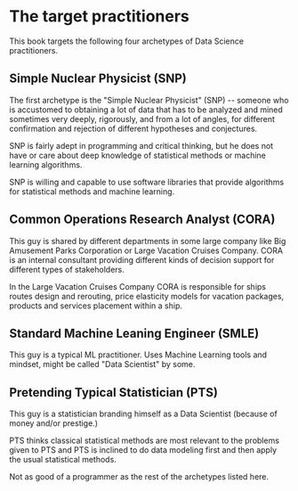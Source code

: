 # The target practitioners

This book targets the following four archetypes of Data Science practitioners.

## Simple Nuclear Physicist (SNP)

The first archetype is the "Simple Nuclear Physicist" (SNP) -- 
someone who is accustomed to obtaining a lot of data that has to be analyzed and mined sometimes 
very deeply, rigorously, and from a lot of angles, for different confirmation and rejection of different 
hypotheses and conjectures.
 
SNP is fairly adept in programming and critical thinking, 
but he does not have or care about deep knowledge of statistical methods or machine learning algorithms.
 
SNP is willing and capable to use software libraries that provide algorithms for statistical methods and machine learning.

## Common Operations Research Analyst (CORA)

This guy is shared by different departments in some large company like 
Big Amusement Parks Corporation or Large Vacation Cruises Company. 
CORA is an internal consultant providing different kinds of decision support for different types of stakeholders. 

In the Large Vacation Cruises Company CORA is responsible for ships routes design and rerouting, 
price elasticity models for vacation packages, products and services placement within a ship.

## Standard Machine Leaning Engineer (SMLE)

This guy is a typical ML practitioner. Uses Machine Learning tools and mindset, might be called "Data Scientist" by some.

## Pretending Typical Statistician (PTS)

This guy is a statistician branding himself as a Data Scientist (because of money and/or prestige.)
 
PTS thinks classical statistical methods are most relevant to the problems given to PTS and 
PTS is inclined to do data modeling first and then apply the usual statistical methods. 

Not as good of a programmer as the rest of the archetypes listed here.

